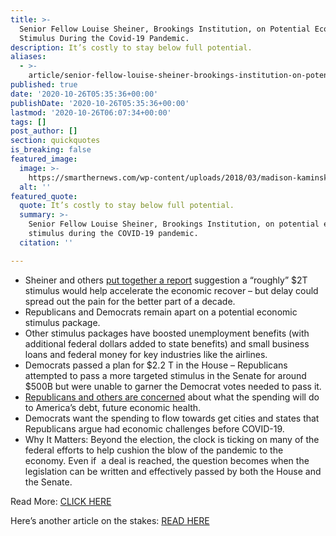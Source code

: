 ```yaml
---
title: >-
  Senior Fellow Louise Sheiner, Brookings Institution, on Potential Economic
  Stimulus During the Covid-19 Pandemic.
description: It’s costly to stay below full potential.
aliases:
  - >-
    article/senior-fellow-louise-sheiner-brookings-institution-on-potential-economic-stimulus-during-the-covid-19-pandemic/
published: true
date: '2020-10-26T05:35:36+00:00'
publishDate: '2020-10-26T05:35:36+00:00'
lastmod: '2020-10-26T06:07:34+00:00'
tags: []
post_author: []
section: quickquotes
is_breaking: false
featured_image:
  image: >-
    https://smarthernews.com/wp-content/uploads/2018/03/madison-kaminski-508378-unsplash-scaled.jpg
  alt: ''
featured_quote:
  quote: It’s costly to stay below full potential.
  summary: >-
    Senior Fellow Louise Sheiner, Brookings Institution, on potential economic
    stimulus during the COVID-19 pandemic.
  citation: ''

---
```

*   Sheiner and others [put together a report](https://www.wsj.com/articles/officials-call-for-quick-stimulus-deal-to-forestall-lackluster-u-s-economic-recovery-11603450801) suggestion a “roughly” $2T stimulus would help accelerate the economic recover – but delay could spread out the pain for the better part of a decade.
*   Republicans and Democrats remain apart on a potential economic stimulus package.
*   Other stimulus packages have boosted unemployment benefits (with additional federal dollars added to state benefits) and small business loans and federal money for key industries like the airlines.
*   Democrats passed a plan for $2.2 T in the House – Republicans attempted to pass a more targeted stimulus in the Senate for around $500B but were unable to garner the Democrat votes needed to pass it.
*   [Republicans and others are concerned](https://www.smarthernews.com/article/stimulus-update-oct-21/) about what the spending will do to America’s debt, future economic health.
*   Democrats want the spending to flow towards get cities and states that Republicans argue had economic challenges before COVID-19.
*   Why It Matters: Beyond the election, the clock is ticking on many of the federal efforts to help cushion the blow of the pandemic to the economy. Even if  a deal is reached, the question becomes when the legislation can be written and effectively passed by both the House and the Senate.

Read More: [CLICK HERE](https://www.wsj.com/articles/officials-call-for-quick-stimulus-deal-to-forestall-lackluster-u-s-economic-recovery-11603450801)

Here’s another article on the stakes: [READ HERE](https://www.cnbc.com/2020/10/22/jpmorgan-asset-management-on-economic-recovery-us-stimulus-talks.html)